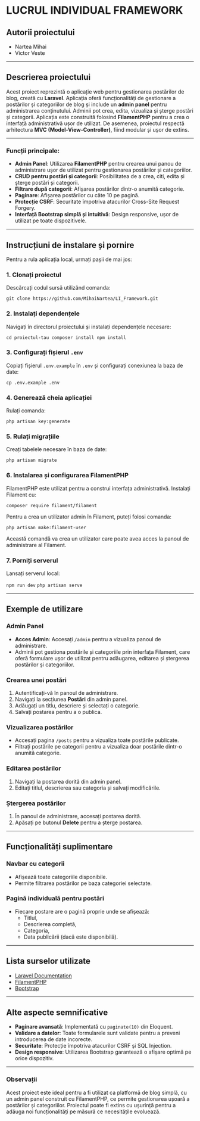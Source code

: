 
# LUCRUL INDIVIDUAL FRAMEWORK

## Autorii proiectului

-  Nartea Mihai
-  Victor Veste

----------

## Descrierea proiectului

Acest proiect reprezintă o aplicație web pentru gestionarea postărilor de blog, creată cu **Laravel**. Aplicația oferă funcționalități de gestionare a postărilor și categoriilor de blog și include un **admin panel** pentru administrarea conținutului. Adminii pot crea, edita, vizualiza și șterge postări și categorii. Aplicația este construită folosind **FilamentPHP** pentru a crea o interfață administrativă ușor de utilizat. De asemenea, proiectul respectă arhitectura **MVC (Model-View-Controller)**, fiind modular și ușor de extins.

----------

### Funcții principale:

-   **Admin Panel**: Utilizarea **FilamentPHP** pentru crearea unui panou de administrare ușor de utilizat pentru gestionarea postărilor și categoriilor.
-   **CRUD pentru postări și categorii**: Posibilitatea de a crea, citi, edita și șterge postări și categorii.
-   **Filtrare după categorii**: Afișarea postărilor dintr-o anumită categorie.
-   **Paginare**: Afișarea postărilor cu câte 10 pe pagină.
-   **Protecție CSRF**: Securitate împotriva atacurilor Cross-Site Request Forgery.
-   **Interfață Bootstrap simplă și intuitivă**: Design responsive, ușor de utilizat pe toate dispozitivele.

----------

## Instrucțiuni de instalare și pornire

Pentru a rula aplicația local, urmați pașii de mai jos:

### 1. **Clonați proiectul**

Descărcați codul sursă utilizând comanda:

`git clone https://github.com/MihaiNartea/LI_Framework.git` 

### 2. **Instalați dependențele**

Navigați în directorul proiectului și instalați dependențele necesare:

`cd proiectul-tau
composer install
npm install` 

### 3. **Configurați fișierul `.env`**

Copiați fișierul `.env.example` în `.env` și configurați conexiunea la baza de date:

`cp .env.example .env` 

### 4. **Generează cheia aplicației**

Rulați comanda:

`php artisan key:generate` 

### 5. **Rulați migrațiile**

Creați tabelele necesare în baza de date:

`php artisan migrate` 

### 6. **Instalarea și configurarea FilamentPHP**

FilamentPHP este utilizat pentru a construi interfața administrativă. Instalați Filament cu:

`composer require filament/filament` 

Pentru a crea un utilizator admin în Filament, puteți folosi comanda:

`php artisan make:filament-user` 

Această comandă va crea un utilizator care poate avea acces la panoul de administrare al Filament.

### 7. **Porniți serverul**

Lansați serverul local:

`npm run dev`
`php artisan serve` 

----------

## Exemple de utilizare

### **Admin Panel**

-   **Acces Admin**: Accesați `/admin` pentru a vizualiza panoul de administrare.
-   Adminii pot gestiona postările și categoriile prin interfața Filament, care oferă formulare ușor de utilizat pentru adăugarea, editarea și ștergerea postărilor și categoriilor.

### **Crearea unei postări**

1.  Autentificați-vă în panoul de administrare.
2.  Navigați la secțiunea **Postări** din admin panel.
3.  Adăugați un titlu, descriere și selectați o categorie.
4.  Salvați postarea pentru a o publica.

### **Vizualizarea postărilor**

-   Accesați pagina `/posts`  pentru a vizualiza toate postările publicate.
-   Filtrați postările pe categorii pentru a vizualiza doar postările dintr-o anumită categorie. 

### **Editarea postărilor**

1.  Navigați la postarea dorită din admin panel.
2.  Editați titlul, descrierea sau categoria și salvați modificările.

### **Ștergerea postărilor**

1.  În panoul de administrare, accesați postarea dorită.
2.  Apăsați pe butonul **Delete** pentru a șterge postarea.

----------

## Funcționalități suplimentare

### **Navbar cu categorii**

-   Afișează toate categoriile disponibile.
-   Permite filtrarea postărilor pe baza categoriei selectate.

### **Pagină individuală pentru postări**

-   Fiecare postare are o pagină proprie unde se afișează:
    -   Titlul,
    -   Descrierea completă,
    -   Categoria,
    -   Data publicării (dacă este disponibilă).

----------

## Lista surselor utilizate

-   [Laravel Documentation](https://laravel.com/docs/10.x)
-   [FilamentPHP](https://filamentphp.com/)
-   [Bootstrap](https://getbootstrap.com/)

----------

## Alte aspecte semnificative

-   **Paginare avansată**: Implementată cu `paginate(10)` din Eloquent.
-   **Validare a datelor**: Toate formularele sunt validate pentru a preveni introducerea de date incorecte.
-   **Securitate**: Protecție împotriva atacurilor CSRF și SQL Injection.
-   **Design responsive**: Utilizarea Bootstrap garantează o afișare optimă pe orice dispozitiv.

----------

### Observații

Acest proiect este ideal pentru a fi utilizat ca platformă de blog simplă, cu un admin panel construit cu FilamentPHP, ce permite gestionarea ușoară a postărilor și categoriilor. Proiectul poate fi extins cu ușurință pentru a adăuga noi funcționalități pe măsură ce necesitățile evoluează.